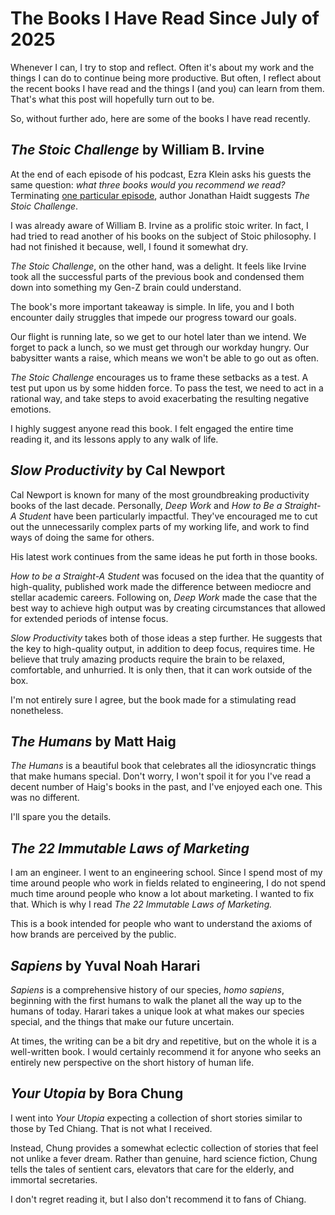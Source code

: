 # The Books I Have Read Since July of 2025

Whenever I can, I try to stop and reflect.
Often it's about my work and the things I can do to continue being more productive.
But often, I reflect about the recent books I have read and the things I (and you) can learn from them.
That's what this post will hopefully turn out to be. 

So, without further ado, here are some of the books I have read recently.

## _The Stoic Challenge_ by William B. Irvine

At the end of each episode of his podcast, Ezra Klein asks his guests the same question: _what three books would you recommend we read?_
Terminating [one particular episode](https://pca.st/q3l0grkv), author Jonathan Haidt suggests _The Stoic Challenge_.

I was already aware of William B. Irvine as a prolific stoic writer. 
In fact, I had tried to read another of his books on the subject of Stoic philosophy.
I had not finished it because, well, I found it somewhat dry.

_The Stoic Challenge_, on the other hand, was a delight.
It feels like Irvine took all the successful parts of the previous book and condensed them down into something my Gen-Z brain could understand.

The book's more important takeaway is simple.
In life, you and I both encounter daily struggles that impede our progress toward our goals.

Our flight is running late, so we get to our hotel later than we intend.
We forget to pack a lunch, so we must get through our workday hungry.
Our babysitter wants a raise, which means we won't be able to go out as often.

_The Stoic Challenge_ encourages us to frame these setbacks as a test.
A test put upon us by some hidden force.
To pass the test, we need to act in a rational way, and take steps to avoid exacerbating the resulting negative emotions.

I highly suggest anyone read this book.
I felt engaged the entire time reading it, and its lessons apply to any walk of life.

## _Slow Productivity_ by Cal Newport

Cal Newport is known for many of the most groundbreaking productivity books of the last decade.
Personally, _Deep Work_ and _How to Be a Straight-A Student_ have been particularly impactful.
They've encouraged me to cut out the unnecessarily complex parts of my working life, and work to find ways of doing the same for others.

His latest work continues from the same ideas he put forth in those books.

_How to be a Straight-A Student_ was focused on the idea that the quantity of high-quality, published work made the difference between mediocre and stellar academic careers.
Following on, _Deep Work_ made the case that the best way to achieve high output was by creating circumstances that allowed for extended periods of intense focus.

_Slow Productivity_ takes both of those ideas a step further.
He suggests that the key to high-quality output, in addition to deep focus, requires time.
He believe that truly amazing products require the brain to be relaxed, comfortable, and unhurried.
It is only then, that it can work outside of the box.

I'm not entirely sure I agree, but the book made for a stimulating read nonetheless.

## _The Humans_ by Matt Haig

_The Humans_ is a beautiful book that celebrates all the idiosyncratic things that make humans special.
Don't worry, I won't spoil it for you
I've read a decent number of Haig's books in the past, and I've enjoyed each one.
This was no different.

I'll spare you the details.

## _The 22 Immutable Laws of Marketing_

I am an engineer.
I went to an engineering school.
Since I spend most of my time around people who work in fields related to engineering, I do not spend much time around people who know a lot about marketing.
I wanted to fix that. Which is why I read _The 22 Immutable Laws of Marketing._

This is a book intended for people who want to understand the axioms of how brands are perceived by the public.

## _Sapiens_ by Yuval Noah Harari

_Sapiens_ is a comprehensive history of our species, _homo sapiens_, beginning with the first humans to walk the planet all the way up to the humans of today.
Harari takes a unique look at what makes our species special, and the things that make our future uncertain.

At times, the writing can be a bit dry and repetitive, but on the whole it is a well-written book.
I would certainly recommend it for anyone who seeks an entirely new perspective on the short history of human life.

## _Your Utopia_ by Bora Chung

I went into _Your Utopia_ expecting a collection of short stories similar to those by Ted Chiang.
That is not what I received.

Instead, Chung provides a somewhat eclectic collection of stories that feel not unlike a fever dream.
Rather than genuine, hard science fiction, Chung tells the tales of sentient cars, elevators that care for the elderly, and immortal secretaries.

I don't regret reading it, but I also don't recommend it to fans of Chiang.
